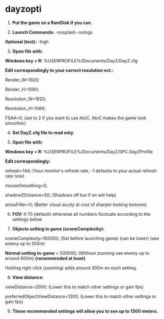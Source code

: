 # dayzopti

1. **Put the game on a RamDisk if you can.**

2. **Launch Commands:** -nosplash -nologs

**Optional (test):** -high

3. **Open file with:**

**Windows key + R:** %USERPROFILE%/Documents/DayZ/DayZ.cfg

**Edit correspondingly to your correct resolution ect.:**

Render_W=1920;

Render_H=1080;

Resolution_W=1920;

Resolution_H=1080;

FSAA=0; (set to 2 if you want to use AtoC, AtoC makes the game look smoother)

4. **Set DayZ.cfg file to read only.**

5. **Open file with:**

**Windows key + R:** %USERPROFILE%/Documents/DayZ/SPC.DayZProfile

**Edit correspondingly:**

refresh=144; (Your monitor's refresh rate, -1 defaults to your actual refresh rate now)

mouseSmoothing=0;

shadowZDistance=50; (Shadows off but if on will help)

anisoFilter=0; (Better visual acuity at cost of sharper looking textures)

6. **FOV:** if 70 (default) otherwise all numbers fluctuate according to the settings below

7. **Objects setting in game (sceneComplexity):**

sceneComplexity=100000; (Set before launching game) (can be lower) (see enemy up to 500m)

**Normal setting in-game** = 500000; (Without zooming see enemy up to around 800m) **(recommended at least)**

Holding right click (zooming) adds around 300m on each setting.

8. **View distance:**

viewDistance=2000; (Lower this to match other settings or gain fps)

preferredObjectViewDistance=1300; (Lower this to match other settings or gain fps)

9. **These recommended settings will allow you to see up to 1300 meters.**
